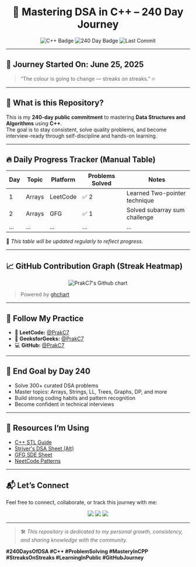 <h1 align="center">🚀 Mastering DSA in C++ – 240 Day Journey</h1>

<p align="center">
  <img src="https://img.shields.io/badge/Language-C++-blue.svg" alt="C++ Badge"/>
  <img src="https://img.shields.io/badge/Goal-240 Days of DSA-green.svg" alt="240 Day Badge"/>
  <img src="https://img.shields.io/github/last-commit/PrakC7/Mastery-DSA-in-Cpp" alt="Last Commit"/>
</p>

---

## 📅 Journey Started On: **June 25, 2025**

> “The colour is going to change — streaks on streaks.” 🔥

---

## 🧠 What is this Repository?

This is my **240-day public commitment** to mastering **Data Structures and Algorithms** using **C++**.  
The goal is to stay consistent, solve quality problems, and become interview-ready through self-discipline and hands-on learning.

---

## 🔥 Daily Progress Tracker (Manual Table)

| Day | Topic        | Platform     | Problems Solved | Notes                                |
|-----|--------------|--------------|------------------|--------------------------------------|
| 1   | Arrays       | LeetCode     | ✅ 2              | Learned Two-pointer technique        |
| 2   | Arrays       | GFG          | ✅ 1              | Solved subarray sum challenge        |
| ... | ...          | ...          | ...              | ...                                  |

📌 _This table will be updated regularly to reflect progress._

---

## 📈 GitHub Contribution Graph (Streak Heatmap)

<p align="center">
  <img src="https://ghchart.rshah.org/PrakC7" alt="PrakC7's Github chart" />
</p>

> Powered by [ghchart](https://ghchart.rshah.org)

---

## 🔗 Follow My Practice

- 🧩 **LeetCode:** [@PrakC7](https://leetcode.com/PrakC7)
- 📘 **GeeksforGeeks:** [@PrakC7](https://auth.geeksforgeeks.org/user/PrakC7)
- 💻 **GitHub:** [@PrakC7](https://github.com/PrakC7)

---

## 🎯 End Goal by Day 240

- Solve 300+ curated DSA problems
- Master topics: Arrays, Strings, LL, Trees, Graphs, DP, and more
- Build strong coding habits and pattern recognition
- Become confident in technical interviews

---

## 🧰 Resources I’m Using

- [C++ STL Guide](https://cplusplus.com/reference/stl/)
- [Striver's DSA Sheet (Alt)](https://takeuforward.org/interviews/strivers-sde-sheet-top-coding-interview-problems/)
- [GFG SDE Sheet](https://www.geeksforgeeks.org/sde-sheet-a-complete-guide-for-sde-preparation/)
- [NeetCode Patterns](https://neetcode.io/)

---

## 📬 Let’s Connect

Feel free to connect, collaborate, or track this journey with me:

<p align="center">
  <a href="https://leetcode.com/PrakC7"><img src="https://img.shields.io/badge/LeetCode-PrakC7-orange?style=for-the-badge&logo=leetcode" /></a>
  <a href="https://github.com/PrakC7"><img src="https://img.shields.io/badge/GitHub-PrakC7-black?style=for-the-badge&logo=github" /></a>
  <a href="https://auth.geeksforgeeks.org/user/PrakC7"><img src="https://img.shields.io/badge/GFG-PrakC7-darkgreen?style=for-the-badge&logo=geeksforgeeks" /></a>
</p>

---

> 🛠 *This repository is dedicated to my personal growth, consistency, and sharing knowledge with the community.*

**#240DaysOfDSA #C++ #ProblemSolving #MasteryInCPP #StreaksOnStreaks #LearningInPublic #GitHubJourney**
